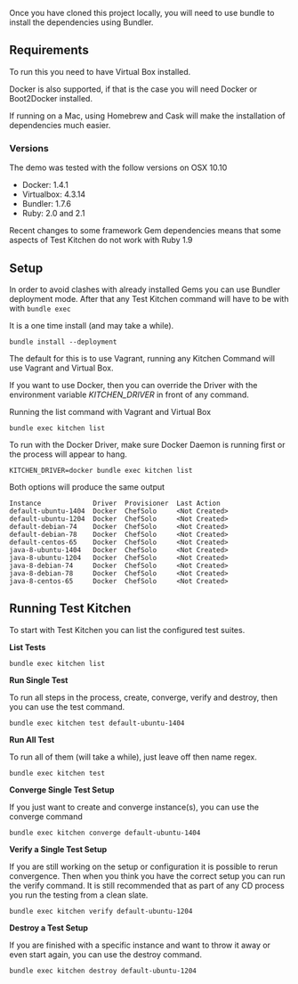 Once you have cloned this project locally, you will need to use bundle to install the dependencies using Bundler.

## Requirements

To run this you need to have Virtual Box installed. 

Docker is also supported, if that is the case you will need Docker or Boot2Docker installed.

If running on a Mac, using Homebrew and Cask will make the installation of dependencies much easier.

### Versions

The demo was tested with the follow versions on OSX 10.10

- Docker: 1.4.1
- Virtualbox: 4.3.14
- Bundler: 1.7.6
- Ruby: 2.0 and 2.1

Recent changes to some framework Gem dependencies means that some aspects of Test Kitchen do not work with Ruby 1.9


## Setup

In order to avoid clashes with already installed Gems you can use Bundler deployment mode. After that any Test Kitchen command will have to be with with `bundle exec` 

It is a one time install (and may take a while).

```
bundle install --deployment
```

The default for this is to use Vagrant, running any Kitchen Command will use Vagrant and Virtual Box. 

If you want to use Docker, then you can override the Driver with the environment variable *KITCHEN_DRIVER* in front of any command.

Running the list command with Vagrant and Virtual Box

``` Shell
bundle exec kitchen list
```

To run with the Docker Driver, make sure Docker Daemon is running first or the process will appear to hang.

``` Shell
KITCHEN_DRIVER=docker bundle exec kitchen list
```

Both options will produce the same output

``` Shell
Instance             Driver  Provisioner  Last Action
default-ubuntu-1404  Docker  ChefSolo     <Not Created>
default-ubuntu-1204  Docker  ChefSolo     <Not Created>
default-debian-74    Docker  ChefSolo     <Not Created>
default-debian-78    Docker  ChefSolo     <Not Created>
default-centos-65    Docker  ChefSolo     <Not Created>
java-8-ubuntu-1404   Docker  ChefSolo     <Not Created>
java-8-ubuntu-1204   Docker  ChefSolo     <Not Created>
java-8-debian-74     Docker  ChefSolo     <Not Created>
java-8-debian-78     Docker  ChefSolo     <Not Created>
java-8-centos-65     Docker  ChefSolo     <Not Created>
```

## Running Test Kitchen

To start with Test Kitchen you can list the configured test suites.


**List Tests**
```
bundle exec kitchen list
```

**Run Single Test**

To run all steps in the process, create, converge, verify and destroy, then you can use the test command.

```
bundle exec kitchen test default-ubuntu-1404
```

**Run All Test**

To run all of them (will take a while), just leave off then name regex.

```
bundle exec kitchen test 
```


**Converge Single Test Setup**

If you just want to create and converge instance(s), you can use the converge command

```
bundle exec kitchen converge default-ubuntu-1404
```

**Verify a Single Test Setup**

If you are still working on the setup or configuration it is possible to rerun convergence. Then when you think you have the correct setup you can run the verify command. It is still recommended that as part of any CD process you run the testing from a clean slate. 


```
bundle exec kitchen verify default-ubuntu-1204
```

**Destroy a Test Setup**

If you are finished with a specific instance and want to throw it away or even start again, you can use the destroy command.

```
bundle exec kitchen destroy default-ubuntu-1204
```